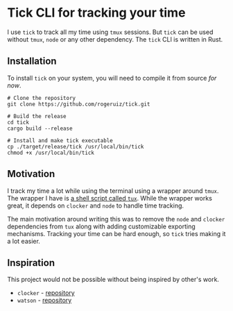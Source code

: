 # Tick CLI for tracking your time

I use `tick` to track all my time using `tmux` sessions. But `tick` can be used
without `tmux`, `node` or any other dependency. The `tick` CLI is written in Rust.

## Installation

To install `tick` on your system, you will need to compile it from source _for
now_.

```shell
# Clone the repository
git clone https://github.com/rogeruiz/tick.git

# Build the release
cd tick
cargo build --release

# Install and make tick executable
cp ./target/release/tick /usr/local/bin/tick
chmod +x /usr/local/bin/tick
```

## Motivation

I track my time a lot while using the terminal using a wrapper around `tmux`.
The wrapper I have is [a shell script called `tux`][tux-src]. While the wrapper
works great, it depends on `clocker` and `node` to handle time tracking.

The main motivation around writing this was to remove the `node` and `clocker`
dependencies from `tux` along with adding customizable exporting mechanisms.
Tracking your time can be hard enough, so `tick` tries making it a lot easier.

[tux-src]: https://github.com/rogeruiz/.files/blob/master/bin/tux "`.files/bin/tux` Source"

## Inspiration

This project would not be possible without being inspired by other's work.

- `clocker` - [repository][clocker-repo]
- `watson` - [repository][watson-repo]

[clocker-repo]: https://github.com/substack/clocker "Clocker Repository"
[watson-repo]: https://github.com/TailorDev/Watson "Watson Repository"

